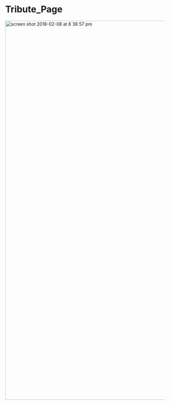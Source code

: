 # Tribute_Page

<img width="1195" alt="screen shot 2018-02-08 at 8 38 57 pm" src="https://user-images.githubusercontent.com/19557880/36012062-77e0c9a4-0d10-11e8-8771-2ee3ad4d2057.png">
